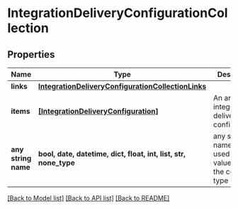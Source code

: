 # IntegrationDeliveryConfigurationCollection


## Properties
Name | Type | Description | Notes
------------ | ------------- | ------------- | -------------
**links** | [**IntegrationDeliveryConfigurationCollectionLinks**](IntegrationDeliveryConfigurationCollectionLinks.md) |  | 
**items** | [**[IntegrationDeliveryConfiguration]**](IntegrationDeliveryConfiguration.md) | An array of integration delivery configurations | 
**any string name** | **bool, date, datetime, dict, float, int, list, str, none_type** | any string name can be used but the value must be the correct type | [optional]

[[Back to Model list]](../README.md#documentation-for-models) [[Back to API list]](../README.md#documentation-for-api-endpoints) [[Back to README]](../README.md)



